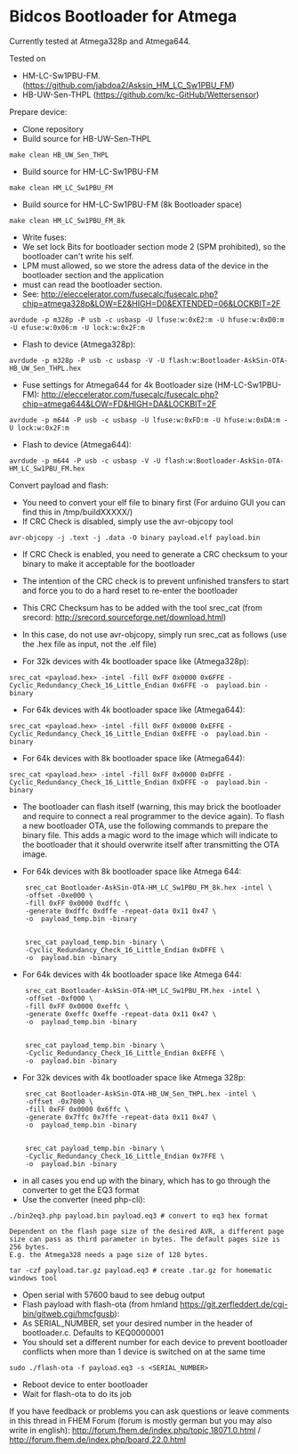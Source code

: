 Bidcos Bootloader for Atmega
============================

Currently tested at Atmega328p and Atmega644.

Tested on
* HM-LC-Sw1PBU-FM. (https://github.com/jabdoa2/Asksin_HM_LC_Sw1PBU_FM)
* HB-UW-Sen-THPL (https://github.com/kc-GitHub/Wettersensor)

Prepare device:
* Clone repository
* Build source for HB-UW-Sen-THPL
```
make clean HB_UW_Sen_THPL
```

* Build source for HM-LC-Sw1PBU-FM
```
make clean HM_LC_Sw1PBU_FM
```
* Build source for HM-LC-Sw1PBU-FM (8k Bootloader space)
```
make clean HM_LC_Sw1PBU_FM_8k
```

* Write fuses:
* We set lock Bits for bootloader section mode 2 (SPM prohibited), so the bootloader can't write his self.
* LPM must allowed, so we store the adress data of the device in the bootloader section and the application
* must can read the bootloader section.
* See: http://eleccelerator.com/fusecalc/fusecalc.php?chip=atmega328p&LOW=E2&HIGH=D0&EXTENDED=06&LOCKBIT=2F
```
avrdude -p m328p -P usb -c usbasp -U lfuse:w:0xE2:m -U hfuse:w:0xD0:m -U efuse:w:0x06:m -U lock:w:0x2F:m
```
* Flash to device (Atmega328p):
```
avrdude -p m328p -P usb -c usbasp -V -U flash:w:Bootloader-AskSin-OTA-HB_UW_Sen_THPL.hex
```


* Fuse settings for Atmega644 for 4k Bootloader size (HM-LC-Sw1PBU-FM):
http://eleccelerator.com/fusecalc/fusecalc.php?chip=atmega644&LOW=FD&HIGH=DA&LOCKBIT=2F
```
avrdude -p m644 -P usb -c usbasp -U lfuse:w:0xFD:m -U hfuse:w:0xDA:m -U lock:w:0x2F:m
```

* Flash to device (Atmega644):
```
avrdude -p m644 -P usb -c usbasp -V -U flash:w:Bootloader-AskSin-OTA-HM_LC_Sw1PBU_FM.hex
```

Convert payload and flash:
* You need to convert your elf file to binary first (For arduino GUI you can find this in /tmp/buildXXXXX/)
* If CRC Check is disabled, simply use the avr-objcopy tool
```
avr-objcopy -j .text -j .data -O binary payload.elf payload.bin
```
* If CRC Check is enabled, you need to generate a CRC checksum to your binary to make it acceptable for the bootloader
* The intention of the CRC check is to prevent unfinished transfers to start and force you to do a hard reset to re-enter the bootloader
* This CRC Checksum has to be added with the tool srec_cat (from srecord: http://srecord.sourceforge.net/download.html)
* In this case, do not use avr-objcopy, simply run srec_cat as follows (use the .hex file as input, not the .elf file)

* For 32k devices with 4k bootloader space like (Atmega328p):
```
srec_cat <payload.hex> -intel -fill 0xFF 0x0000 0x6FFE -Cyclic_Redundancy_Check_16_Little_Endian 0x6FFE -o  payload.bin -binary
```

* For 64k devices with 4k bootloader space like (Atmega644):
```
srec_cat <payload.hex> -intel -fill 0xFF 0x0000 0xEFFE -Cyclic_Redundancy_Check_16_Little_Endian 0xEFFE -o  payload.bin -binary
```

* For 64k devices with 8k bootloader space like (Atmega644):
```
srec_cat <payload.hex> -intel -fill 0xFF 0x0000 0xDFFE -Cyclic_Redundancy_Check_16_Little_Endian 0xDFFE -o  payload.bin -binary
```

* The bootloader can flash itself (warning, this may brick the bootloader and require to connect a real programmer to the device again). To flash a new bootloader OTA, use the following commands to prepare the binary file. This adds a magic word to the image which will indicate to the bootloader that it should overwrite itself after transmitting the OTA image.

* For 64k devices with 8k bootloader space like Atmega 644:
```
	srec_cat Bootloader-AskSin-OTA-HM_LC_Sw1PBU_FM_8k.hex -intel \
	-offset -0xe000 \
	-fill 0xFF 0x0000 0xdffc \
	-generate 0xdffc 0xdffe -repeat-data 0x11 0x47 \
	-o  payload_temp.bin -binary

	
	srec_cat payload_temp.bin -binary \
	-Cyclic_Redundancy_Check_16_Little_Endian 0xDFFE \
	-o  payload.bin -binary
```
* For 64k devices with 4k bootloader space like Atmega 644:
```
	srec_cat Bootloader-AskSin-OTA-HM_LC_Sw1PBU_FM.hex -intel \
	-offset -0xf000 \
	-fill 0xFF 0x0000 0xeffc \
	-generate 0xeffc 0xeffe -repeat-data 0x11 0x47 \
	-o  payload_temp.bin -binary

	
	srec_cat payload_temp.bin -binary \
	-Cyclic_Redundancy_Check_16_Little_Endian 0xEFFE \
	-o  payload.bin -binary
```
* For 32k devices with 4k bootloader space like Atmega 328p:
```
	srec_cat Bootloader-AskSin-OTA-HB_UW_Sen_THPL.hex -intel \
	-offset -0x7000 \
	-fill 0xFF 0x0000 0x6ffc \
	-generate 0x7ffc 0x7ffe -repeat-data 0x11 0x47 \
	-o  payload_temp.bin -binary

	
	srec_cat payload_temp.bin -binary \
	-Cyclic_Redundancy_Check_16_Little_Endian 0x7FFE \
	-o  payload.bin -binary
```

* in all cases you end up with the binary, which has to go through the converter to get the EQ3 format
* Use the converter (need php-cli):
```
./bin2eq3.php payload.bin payload.eq3 # convert to eq3 hex format

Dependent on the flash page size of the desired AVR, a different page size can pass as third parameter in bytes. The default pages size is 256 bytes.
E.g. the Atmega328 needs a page size of 128 bytes.

tar -czf payload.tar.gz payload.eq3 # create .tar.gz for homematic windows tool
```
* Open serial with 57600 baud to see debug output
* Flash payload with flash-ota (from hmland https://git.zerfleddert.de/cgi-bin/gitweb.cgi/hmcfgusb):
* As SERIAL_NUMBER, set your desired number in the header of bootloader.c. Defaults to KEQ0000001
* You should set a different number for each device to prevent bootloader conflicts when more than 1 device is switched on at the same time
```
sudo ./flash-ota -f payload.eq3 -s <SERIAL_NUMBER>
```
* Reboot device to enter bootloader
* Wait for flash-ota to do its job

If you have feedback or problems you can ask questions or leave comments in this thread in FHEM Forum (forum is mostly german but you may also write in english): http://forum.fhem.de/index.php/topic,18071.0.html / http://forum.fhem.de/index.php/board,22.0.html
